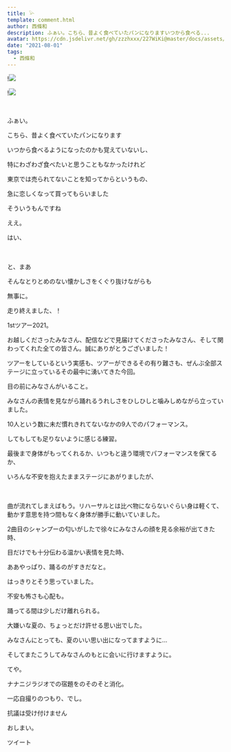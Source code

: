 ```yaml
---
title: 𓅪
template: comment.html
author: 西條和
description: ふぁい。こちら、昔よく食べていたパンになりますいつから食べる...
avatar: https://cdn.jsdelivr.net/gh/zzzhxxx/227WiKi@master/docs/assets/photo/avatar/nagomi.jpg
date: "2021-08-01"
tags:
  - 西條和
---
```


!![](https://cdn.jsdelivr.net/gh/227WiKi/227WiKi-image@master/blog-image/nagomi-2021-08-01_1.jpg)

!![](https://cdn.jsdelivr.net/gh/227WiKi/227WiKi-image@master/blog-image/nagomi-2021-08-01_2.jpg)



  ﻿

























ふぁい。


















こちら、昔よく食べていたパンになります
































いつから食べるようになったのかも覚えていないし、


特にわざわざ食べたいと思うこともなかったけれど





















東京では売られてないことを知ってからというもの、











急に恋しくなって買ってもらいました























そういうもんですね










ええ。






















はい、



　













と、まあ

そんなとりとめのない懐かしさをくぐり抜けながらも

















無事に。

走り終えました、！




1stツアー2021。

















お越しくださったみなさん、配信などで見届けてくださったみなさん、そして関わってくれた全ての皆さん。誠にありがとうございました！


























ツアーをしているという実感も、ツアーができるその有り難さも、ぜんぶ全部ステージに立っているその最中に湧いてきた今回。






















目の前にみなさんがいること。










みなさんの表情を見ながら踊れるうれしさをひしひしと噛みしめながら立っていました。

























10人という数に未だ慣れきれてないなかの9人でのパフォーマンス。















してもしても足りないように感じる練習。

















最後まで身体がもってくれるか、いつもと違う環境でパフォーマンスを保てるか、















いろんな不安を抱えたままステージにあがりましたが、




　　　　








曲が流れてしまえばもう。リハーサルとは比べ物にならないぐらい身は軽くて、動かす意思を持つ間もなく身体が勝手に動いていました。

















2曲目のシャンプーの匂いがしたで徐々にみなさんの顔を見る余裕が出てきた時、







目だけでも十分伝わる温かい表情を見た時、

























ああやっぱり、踊るのがすきだなと。

はっきりとそう思っていました。

















不安も怖さも心配も。

踊ってる間は少しだけ離れられる。



















大嫌いな夏の、ちょっとだけ許せる思い出でした。



























みなさんにとっても、夏のいい思い出になってますように…






















そしてまたこうしてみなさんのもとに会いに行けますように。






















てや。














ナナニジラジオでの宿題をのそのそと消化。










一応自撮りのつもり、でし。
















抗議は受け付けません



































おしまい。


ツイート



